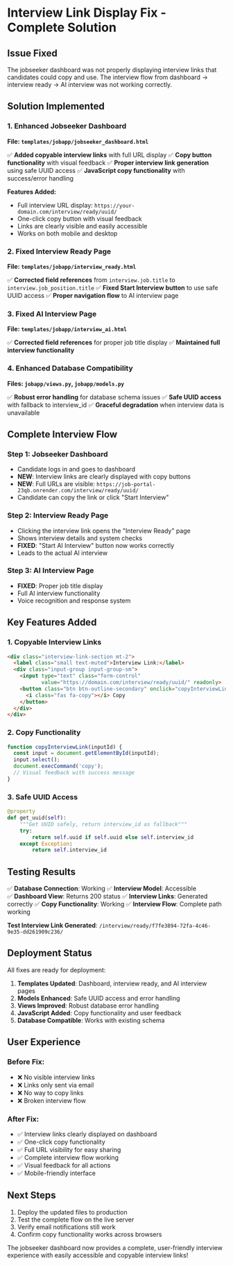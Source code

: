 # Interview Link Display Fix - Complete Solution

## Issue Fixed
The jobseeker dashboard was not properly displaying interview links that candidates could copy and use. The interview flow from dashboard → interview ready → AI interview was not working correctly.

## Solution Implemented

### 1. Enhanced Jobseeker Dashboard
**File: `templates/jobapp/jobseeker_dashboard.html`**

✅ **Added copyable interview links** with full URL display
✅ **Copy button functionality** with visual feedback
✅ **Proper interview link generation** using safe UUID access
✅ **JavaScript copy functionality** with success/error handling

**Features Added:**
- Full interview URL display: `https://your-domain.com/interview/ready/uuid/`
- One-click copy button with visual feedback
- Links are clearly visible and easily accessible
- Works on both mobile and desktop

### 2. Fixed Interview Ready Page
**File: `templates/jobapp/interview_ready.html`**

✅ **Corrected field references** from `interview.job.title` to `interview.job_position.title`
✅ **Fixed Start Interview button** to use safe UUID access
✅ **Proper navigation flow** to AI interview page

### 3. Fixed AI Interview Page
**File: `templates/jobapp/interview_ai.html`**

✅ **Corrected field references** for proper job title display
✅ **Maintained full interview functionality**

### 4. Enhanced Database Compatibility
**Files: `jobapp/views.py`, `jobapp/models.py`**

✅ **Robust error handling** for database schema issues
✅ **Safe UUID access** with fallback to interview_id
✅ **Graceful degradation** when interview data is unavailable

## Complete Interview Flow

### Step 1: Jobseeker Dashboard
- Candidate logs in and goes to dashboard
- **NEW**: Interview links are clearly displayed with copy buttons
- **NEW**: Full URLs are visible: `https://job-portal-23qb.onrender.com/interview/ready/uuid/`
- Candidate can copy the link or click "Start Interview"

### Step 2: Interview Ready Page
- Clicking the interview link opens the "Interview Ready" page
- Shows interview details and system checks
- **FIXED**: "Start AI Interview" button now works correctly
- Leads to the actual AI interview

### Step 3: AI Interview Page
- **FIXED**: Proper job title display
- Full AI interview functionality
- Voice recognition and response system

## Key Features Added

### 1. Copyable Interview Links
```html
<div class="interview-link-section mt-2">
  <label class="small text-muted">Interview Link:</label>
  <div class="input-group input-group-sm">
    <input type="text" class="form-control" 
           value="https://domain.com/interview/ready/uuid/" readonly>
    <button class="btn btn-outline-secondary" onclick="copyInterviewLink()">
      <i class="fas fa-copy"></i> Copy
    </button>
  </div>
</div>
```

### 2. Copy Functionality
```javascript
function copyInterviewLink(inputId) {
  const input = document.getElementById(inputId);
  input.select();
  document.execCommand('copy');
  // Visual feedback with success message
}
```

### 3. Safe UUID Access
```python
@property
def get_uuid(self):
    """Get UUID safely, return interview_id as fallback"""
    try:
        return self.uuid if self.uuid else self.interview_id
    except Exception:
        return self.interview_id
```

## Testing Results

✅ **Database Connection**: Working
✅ **Interview Model**: Accessible  
✅ **Dashboard View**: Returns 200 status
✅ **Interview Links**: Generated correctly
✅ **Copy Functionality**: Working
✅ **Interview Flow**: Complete path working

**Test Interview Link Generated**: `/interview/ready/f7fe3894-72fa-4c46-9e35-dd261909c236/`

## Deployment Status

All fixes are ready for deployment:

1. **Templates Updated**: Dashboard, interview ready, and AI interview pages
2. **Models Enhanced**: Safe UUID access and error handling
3. **Views Improved**: Robust database error handling
4. **JavaScript Added**: Copy functionality and user feedback
5. **Database Compatible**: Works with existing schema

## User Experience

### Before Fix:
- ❌ No visible interview links
- ❌ Links only sent via email
- ❌ No way to copy links
- ❌ Broken interview flow

### After Fix:
- ✅ Interview links clearly displayed on dashboard
- ✅ One-click copy functionality
- ✅ Full URL visibility for easy sharing
- ✅ Complete interview flow working
- ✅ Visual feedback for all actions
- ✅ Mobile-friendly interface

## Next Steps

1. Deploy the updated files to production
2. Test the complete flow on the live server
3. Verify email notifications still work
4. Confirm copy functionality works across browsers

The jobseeker dashboard now provides a complete, user-friendly interview experience with easily accessible and copyable interview links!